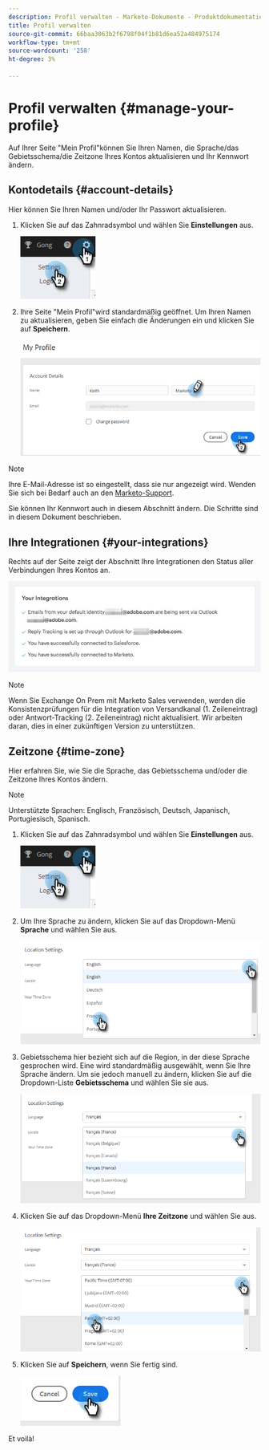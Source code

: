 ```yaml
---
description: Profil verwalten - Marketo-Dokumente - Produktdokumentation
title: Profil verwalten
source-git-commit: 66baa3063b2f6798f04f1b81d6ea52a484975174
workflow-type: tm+mt
source-wordcount: '258'
ht-degree: 3%

---
```


# Profil verwalten {#manage-your-profile}

Auf Ihrer Seite &quot;Mein Profil&quot;können Sie Ihren Namen, die Sprache/das Gebietsschema/die Zeitzone Ihres Kontos aktualisieren und Ihr Kennwort ändern.

## Kontodetails {#account-details}

Hier können Sie Ihren Namen und/oder Ihr Passwort aktualisieren.

1. Klicken Sie auf das Zahnradsymbol und wählen Sie **Einstellungen** aus.

   ![](assets/manage-your-profile-1.png)

1. Ihre Seite &quot;Mein Profil&quot;wird standardmäßig geöffnet. Um Ihren Namen zu aktualisieren, geben Sie einfach die Änderungen ein und klicken Sie auf **Speichern**.

   ![](assets/manage-your-profile-2.png)

>[!NOTE]
>
>Ihre E-Mail-Adresse ist so eingestellt, dass sie nur angezeigt wird. Wenden Sie sich bei Bedarf auch an den [Marketo-Support](https://nation.marketo.com/t5/Support/ct-p/Support).

Sie können Ihr Kennwort auch in diesem Abschnitt ändern. Die Schritte sind in diesem Dokument beschrieben.

## Ihre Integrationen {#your-integrations}

Rechts auf der Seite zeigt der Abschnitt Ihre Integrationen den Status aller Verbindungen Ihres Kontos an.

![](assets/manage-your-profile-3.png)

>[!NOTE]
>
>Wenn Sie Exchange On Prem mit Marketo Sales verwenden, werden die Konsistenzprüfungen für die Integration von Versandkanal (1. Zeileneintrag) oder Antwort-Tracking (2. Zeileneintrag) nicht aktualisiert. Wir arbeiten daran, dies in einer zukünftigen Version zu unterstützen.

## Zeitzone {#time-zone}

Hier erfahren Sie, wie Sie die Sprache, das Gebietsschema und/oder die Zeitzone Ihres Kontos ändern.

>[!NOTE]
>
>Unterstützte Sprachen: Englisch, Französisch, Deutsch, Japanisch, Portugiesisch, Spanisch.

1. Klicken Sie auf das Zahnradsymbol und wählen Sie **Einstellungen** aus.

   ![](assets/manage-your-profile-4.png)

1. Um Ihre Sprache zu ändern, klicken Sie auf das Dropdown-Menü **Sprache** und wählen Sie aus.

   ![](assets/manage-your-profile-5.png)

1. Gebietsschema hier bezieht sich auf die Region, in der diese Sprache gesprochen wird. Eine wird standardmäßig ausgewählt, wenn Sie Ihre Sprache ändern. Um sie jedoch manuell zu ändern, klicken Sie auf die Dropdown-Liste **Gebietsschema** und wählen Sie sie aus.

   ![](assets/manage-your-profile-6.png)

1. Klicken Sie auf das Dropdown-Menü **Ihre Zeitzone** und wählen Sie aus.

   ![](assets/manage-your-profile-7.png)

1. Klicken Sie auf **Speichern**, wenn Sie fertig sind.

   ![](assets/manage-your-profile-8.png)

Et voilà!
